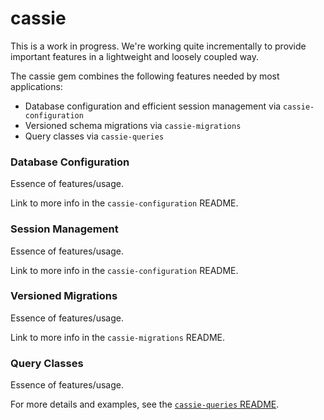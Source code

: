 # cassie

This is a work in progress. We're working quite incrementally to provide important features in a lightweight and loosely coupled way.

The cassie gem combines the following features needed by most applications:

* Database configuration and efficient session management via `cassie-configuration`
* Versioned schema migrations via `cassie-migrations`
* Query classes via `cassie-queries`

### Database Configuration

Essence of features/usage.

Link to more info in the `cassie-configuration` README.

### Session Management

Essence of features/usage.

Link to more info in the `cassie-configuration` README.

### Versioned Migrations

Essence of features/usage.

Link to more info in the `cassie-migrations` README.

### Query Classes

Essence of features/usage.

For more details and examples, see the [`cassie-queries` README](queries/README.md).